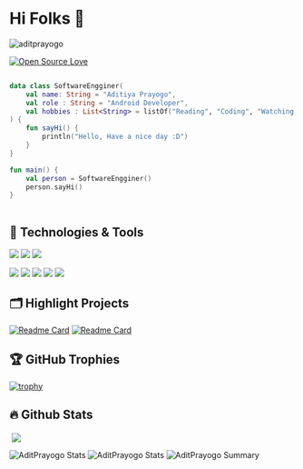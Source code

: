 <h1 align="left">Hi Folks 👋</h1>

<p align="left"> <img src="https://komarev.com/ghpvc/?username=aditprayogo&label=Profile%20views&color=0e75b6&style=flat" alt="aditprayogo" /> </p>

[![Open Source Love](https://badges.frapsoft.com/os/v1/open-source.svg?v=102)](https://github.com/ellerbrock/open-source-badge/)

```kotlin

data class SoftwareEngginer(
    val name: String = "Aditiya Prayogo",
    val role : String = "Android Developer",
    val hobbies : List<String> = listOf("Reading", "Coding", "Watching Movie")
) {
    fun sayHi() {
        println("Hello, Have a nice day :D")
    }
}

fun main() {
    val person = SoftwareEngginer()
    person.sayHi()
}
 
```

## 🔧 Technologies & Tools

![](https://img.shields.io/badge/OS-Linux-informational?style=flat&logo=linux&logoColor=white&color=6aa6f8)
![](https://img.shields.io/badge/Editor-VS_Code-informational?style=flat&logo=visual-studio-code&logoColor=white&color=6aa6f8)
![](https://img.shields.io/badge/Editor-Android_Studio-informational?style=flat&logo=android-studio&logoColor=white&color=6aa6f8)

![](https://img.shields.io/badge/Code-Python-informational?style=flat&logo=python&logoColor=white&color=6aa6f8)
![](https://img.shields.io/badge/Code-JavaScript-informational?style=flat&logo=javascript&logoColor=white&color=6aa6f8)
![](https://img.shields.io/badge/Code-Dart-informational?style=flat&logo=dart&logoColor=white&color=6aa6f8)
![](https://img.shields.io/badge/Code-Kotlin-informational?style=flat&logo=kotlin&logoColor=white&color=6aa6f8)
![](https://img.shields.io/badge/Code-Java-informational?style=flat&logo=java&logoColor=white&color=6aa6f8)

## 🗂️ Highlight Projects
[![Readme Card](https://github-readme-stats.vercel.app/api/pin/?username=aditPrayogo&repo=GithubUsers&theme=nord)](https://github.com/aditPrayogo/GithubUsers)
[![Readme Card](https://github-readme-stats.vercel.app/api/pin/?username=SAMANA-JABAR&repo=SAMANA-USER&theme=nord)](https://github.com/SAMANA-JABAR/SAMANA-USER)

## 🏆 GitHub Trophies

[![trophy](https://github-profile-trophy.vercel.app/?username=aditPrayogo&theme=nord&column=7)](https://github.com/aditPrayogo/github-profile-trophy)

## 🔥 Github Stats 

<p align="left">
  &nbsp;<img align="center" src="https://github-readme-stats.vercel.app/api?username=aditPrayogo&show_icons=true&theme=nord"/>
</p>

![AditPrayogo Stats](https://github-profile-summary-cards.vercel.app/api/cards/repos-per-language?username=aditPrayogo&theme=solarized_dark)
![AditPrayogo Stats](https://github-profile-summary-cards.vercel.app/api/cards/most-commit-language?username=aditPrayogo&theme=solarized_dark)
![AditPrayogo Summary](https://github-profile-summary-cards.vercel.app/api/cards/profile-details?username=aditPrayogo&theme=solarized_dark)

